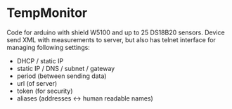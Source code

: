 # TempMonitor

Code for arduino with shield W5100 and up to 25 DS18B20 sensors.
Device send XML with measurements to server, but also has telnet interface for managing following settings:
- DHCP / static IP
- static IP / DNS / subnet / gateway
- period (between sending data)
- url (of server)
- token (for security)
- aliases (addresses <-> human readable names)
